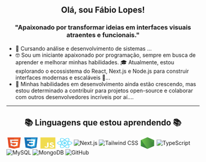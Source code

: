  <h2 align="center">Olá, sou Fábio Lopes!</h2> 
 <h3 align="center">"Apaixonado por transformar ideias em interfaces visuais atraentes e funcionais."</h3>

- 🌱 Cursando análise e desenvolvimento de sistemas ...
- 🤓 Sou um iniciante apaixonado por programação, sempre em busca de aprender e melhorar minhas habilidades. 🎓 Atualmente, estou explorando o ecossistema do React, Next.js e Node.js para construir interfaces modernas e escaláveis 👋...
- 👯 Minhas habilidades em desenvolvimento ainda estão crescendo, mas estou determinado a contribuir para projetos open-source e colaborar com outros desenvolvedores incríveis por aí....

---------------------

<h2 align="center"> 📚 Linguagens que estou aprendendo 📚 </h2>
<div style="display: inline_block">
  <img align="center" alt="HTML" height="30" width="40" title="HTML" src="https://raw.githubusercontent.com/devicons/devicon/master/icons/html5/html5-original.svg">
  <img align="center" alt="CSS" height="30" width="40" title="CSS" src="https://raw.githubusercontent.com/devicons/devicon/master/icons/css3/css3-original.svg">
  <img align="center" alt="JavaScript" height="30" width="40" title="JavaScript" src="https://raw.githubusercontent.com/devicons/devicon/master/icons/javascript/javascript-plain.svg">
   <img align="center" alt="React" height="30" width="40" title="React" src="https://raw.githubusercontent.com/devicons/devicon/master/icons/react/react-original.svg">
  <img align="center" alt="Next.js" height="30" width="40" title="Next.js" src="https://cdn.jsdelivr.net/gh/devicons/devicon/icons/nextjs/nextjs-original.svg">
  <img align="center" alt="Tailwind CSS" height="30" width="40" title="Tailwind CSS" src="https://cdn.jsdelivr.net/gh/devicons/devicon/icons/tailwindcss/tailwindcss-original.svg">
  <img align="center" alt="Node.js" height="30" width="40" title="Node.js" src="https://raw.githubusercontent.com/devicons/devicon/master/icons/nodejs/nodejs-original.svg">
  <img align="center" alt="TypeScript" height="30" width="40" title="TypeScript" src="https://cdn.jsdelivr.net/gh/devicons/devicon/icons/typescript/typescript-plain.svg">
  <img align="center" alt="MySQL" height="30" width="40" title="MySQL" src="https://cdn.jsdelivr.net/gh/devicons/devicon/icons/mysql/mysql-original.svg">  
  <img align="center" alt="MongoDB" height="30" width="40" title="MongoDB" src="https://cdn.jsdelivr.net/gh/devicons/devicon/icons/mongodb/mongodb-original.svg">
  <img align="center" alt="GitHub" height="30" width="40" title="GitHub" src="https://cdn.jsdelivr.net/gh/devicons/devicon/icons/github/github-original.svg">
</div>
  

